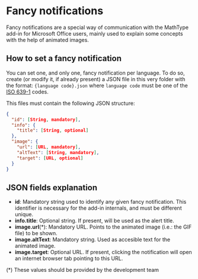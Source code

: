 # Fancy notifications

Fancy notifications are a special way of communication with the MathType add-in for Microsoft Office users, mainly used to explain some concepts with the help of animated images.

## How to set a fancy notification

You can set one, and only one, fancy notification per language. To do so, create (or modify it, if already present) a JSON file in this very folder with the format: `{language code}.json` where `language code` must be one of the [ISO 639-1](https://en.wikipedia.org/wiki/List_of_ISO_639-1_codes) codes.

This files must contain the following JSON structure:

```json
{
  "id": [String, mandatory],
  "info": {
    "title": [String, optional]
  },
  "image": {
    "url": [URL, mandatory],
    "altText": [String, mandatory],
    "target": [URL, optional]
  }
}
```

## JSON fields explanation

* **id**: Mandatory string used to identify any given fancy notification. This identifier is necessary for the add-in internals, and must be different unique.
* **info.title**: Optional string. If present, will be used as the alert title.
* **image.url**(*): Mandatory URL. Points to the animated image (i.e.: the GIF file) to be shown.
* **image.altText**: Mandatory string. Used as accesible text for the animated image.
* **image.target**: Optional URL. If present, clicking the notification will open an internet browser tab pointing to this URL.

(*) These values should be provided by the development team
